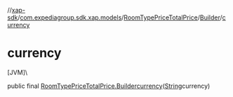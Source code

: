 //[xap-sdk](../../../../index.md)/[com.expediagroup.sdk.xap.models](../../index.md)/[RoomTypePriceTotalPrice](../index.md)/[Builder](index.md)/[currency](currency.md)

# currency

[JVM]\

public final [RoomTypePriceTotalPrice.Builder](index.md)[currency](currency.md)([String](https://docs.oracle.com/javase/8/docs/api/java/lang/String.html)currency)
